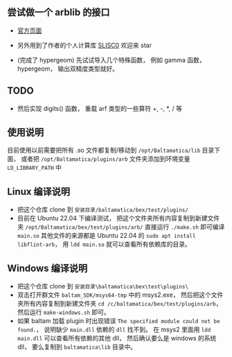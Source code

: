 ## 尝试做一个 arblib 的接口
* [官方页面](https://arblib.org/)
* 另外用到了作者的个人计算库 [SLISC0](https://github.com/MacroUniverse/SLISC0) 欢迎来 star

* (完成了 hypergeom) 先试试导入几个特殊函数， 例如 gamma 函数， hypergeom， 输出双精度类型就好。
## TODO
* 然后实现 digits() 函数， 重载 arf 类型的一些算符 +, -, *, / 等

## 使用说明
目前使用以前需要把所有 .so 文件都复制/移动到 `/opt/Baltamatica/lib` 目录下面， 或者把 `/opt/Baltamatica/plugins/arb` 文件夹添加到环境变量 `LD_LIBRARY_PATH` 中

## Linux 编译说明
* 把这个仓库 clone 到 `安装目录/baltamatica/bex/test/plugins/`
* 目前在 Ubuntu 22.04 下编译测试， 把这个文件夹所有内容复制到新建文件夹 `/opt/Baltamatica/bex/test/plugins/arb/` 直接运行 `./make.sh` 即可编译 `main.so` 其他文件的来源都是 Ubuntu 22.04 的 `sudo apt install libflint-arb`， 用 `ldd main.so` 就可以查看所有依赖库的目录。

## Windows 编译说明
* 把这个仓库 clone 到 `安装目录\baltamatica\bex\test\plugins\`
* 双击打开群文件 `baltam_SDK/msys64-tmp` 中的 msys2.exe， 然后把这个文件夹所有内容复制到新建文件夹 `cd /c/baltamatica/bex/test/plugins/arb`， 然后运行 `make-windows.sh` 即可。
* 如果 baltam 加载 plugin 时出现错误 `The specified module could not be found.`， 说明缺少 `main.dll` 依赖的 `dll` 找不到。 在 msys2 里面用 `ldd main.dll` 可以查看所有依赖的其他 dll， 然后确认要么是 windows 的系统 dll， 要么复制到 `baltamatica\lib` 目录中。
